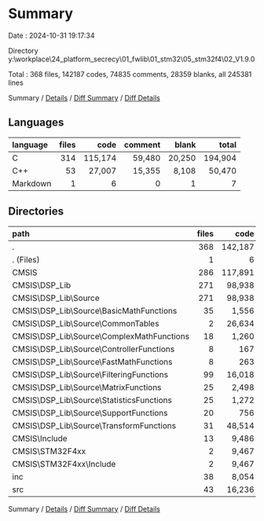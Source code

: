 # Summary

Date : 2024-10-31 19:17:34

Directory y:\\workplace\\24_platform_secrecy\\01_fwlib\\01_stm32\\05_stm32f4\\02_V1.9.0

Total : 368 files,  142187 codes, 74835 comments, 28359 blanks, all 245381 lines

Summary / [Details](details.md) / [Diff Summary](diff.md) / [Diff Details](diff-details.md)

## Languages
| language | files | code | comment | blank | total |
| :--- | ---: | ---: | ---: | ---: | ---: |
| C | 314 | 115,174 | 59,480 | 20,250 | 194,904 |
| C++ | 53 | 27,007 | 15,355 | 8,108 | 50,470 |
| Markdown | 1 | 6 | 0 | 1 | 7 |

## Directories
| path | files | code | comment | blank | total |
| :--- | ---: | ---: | ---: | ---: | ---: |
| . | 368 | 142,187 | 74,835 | 28,359 | 245,381 |
| . (Files) | 1 | 6 | 0 | 1 | 7 |
| CMSIS | 286 | 117,891 | 43,246 | 20,982 | 182,119 |
| CMSIS\\DSP_Lib | 271 | 98,938 | 35,130 | 15,731 | 149,799 |
| CMSIS\\DSP_Lib\\Source | 271 | 98,938 | 35,130 | 15,731 | 149,799 |
| CMSIS\\DSP_Lib\\Source\\BasicMathFunctions | 35 | 1,556 | 2,978 | 971 | 5,505 |
| CMSIS\\DSP_Lib\\Source\\CommonTables | 2 | 26,634 | 665 | 110 | 27,409 |
| CMSIS\\DSP_Lib\\Source\\ComplexMathFunctions | 18 | 1,260 | 1,649 | 615 | 3,524 |
| CMSIS\\DSP_Lib\\Source\\ControllerFunctions | 8 | 167 | 515 | 107 | 789 |
| CMSIS\\DSP_Lib\\Source\\FastMathFunctions | 8 | 263 | 583 | 114 | 960 |
| CMSIS\\DSP_Lib\\Source\\FilteringFunctions | 99 | 16,018 | 17,024 | 8,767 | 41,809 |
| CMSIS\\DSP_Lib\\Source\\MatrixFunctions | 25 | 2,498 | 2,926 | 1,336 | 6,760 |
| CMSIS\\DSP_Lib\\Source\\StatisticsFunctions | 25 | 1,272 | 2,199 | 723 | 4,194 |
| CMSIS\\DSP_Lib\\Source\\SupportFunctions | 20 | 756 | 1,613 | 535 | 2,904 |
| CMSIS\\DSP_Lib\\Source\\TransformFunctions | 31 | 48,514 | 4,978 | 2,453 | 55,945 |
| CMSIS\\Include | 13 | 9,486 | 6,802 | 3,866 | 20,154 |
| CMSIS\\STM32F4xx | 2 | 9,467 | 1,314 | 1,385 | 12,166 |
| CMSIS\\STM32F4xx\\Include | 2 | 9,467 | 1,314 | 1,385 | 12,166 |
| inc | 38 | 8,054 | 7,239 | 2,857 | 18,150 |
| src | 43 | 16,236 | 24,350 | 4,519 | 45,105 |

Summary / [Details](details.md) / [Diff Summary](diff.md) / [Diff Details](diff-details.md)